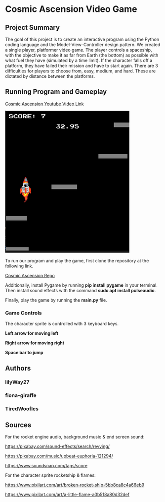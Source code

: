 Cosmic Ascension Video Game
===========================

Project Summary
---------------

The goal of this project is to create an interactive program using the Python coding language and the Model-View-Controller design pattern. We created a single player, platformer video game. The player controls a spaceship, with the objective to make it as far from Earth (the bottom) as possible with what fuel they have (simulated by a time limit). If the character falls off a platform, they have failed their mission and have to start again. There are 3 difficulties for players to choose from, easy, medium, and hard. These are dictated by distance between the platforms.

Running Program and Gameplay
----------------------------

[Cosmic Ascension Youtube Video Link](https://youtu.be/4vU0JIXvTUw)

![](GameDemo.png)

To run our program and play the game, first clone the repository at the following link.

[Cosmic Ascension Repo](https://github.com/olincollege/cosmic-ascension)

Additionally, install Pygame by running **pip install pygame** in your terminal. Then install sound effects with the command **sudo apt install pulseaudio**.

Finally, play the game by running the **main.py** file.

### Game Controls

The character sprite is controlled with 3 keyboard keys.

**Left arrow for moving left**

**Right arrow for moving right**

**Space bar to jump**

Authors
-------

### lilyWay27

### fiona-giraffe

### TiredWoofles

Sources
-------
For the rocket engine audio, background music & end screen sound: 

https://pixabay.com/sound-effects/search/revving/

https://pixabay.com/music/upbeat-euphoria-121294/

https://www.soundsnap.com/tags/score

For the character sprite rocketship & flames:

https://www.pixilart.com/art/broken-rocket-ship-5bb8ca8c4a66eb9

https://www.pixilart.com/art/a-little-flame-a0b518a80d32def
